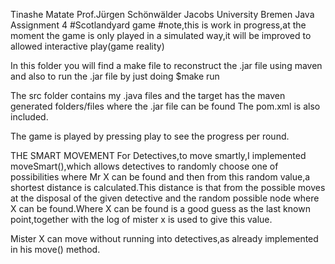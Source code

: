 Tinashe Matate
Prof.Jürgen Schönwälder
Jacobs University Bremen
Java Assignment 4
#Scotlandyard game
#note,this is work in progress,at the moment the game is only played in a simulated way,it will be improved to allowed interactive play(game reality)

In this folder you will find a make file to reconstruct the .jar file using maven and also to run the .jar file by just doing 
$make run

The src folder contains my .java files and the target has the maven generated folders/files where the .jar file can be found
The pom.xml is also included.

The game is played by pressing play to see the progress per round.


THE SMART MOVEMENT
For Detectives,to move smartly,I implemented moveSmart(),which allows detectives to randomly choose one of possibilities 
where Mr X can be found and then from this random value,a shortest distance is calculated.This distance is that from the possible moves at the disposal of the given detective and the random possible node where X can be found.Where X can be found is a good guess as the last known point,together with the log of mister x is used to give this value.

Mister X can move without running into detectives,as already implemented in his move() method.
